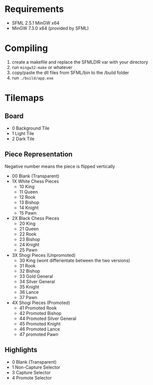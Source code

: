 # Requirements
- SFML 2.5.1 MinGW x64
- MinGW 7.3.0 x64 (provided by SFML)

# Compiling
1. create a makefile and replace the SFMLDIR var with your directory
2. run `mingw32-make` or whatever
3. copy/paste the dll files from SFML/bin to the /build folder
4. run `./build/app.exe`

# Tilemaps
## Board
- 0 Background Tile
- 1 Light Tile
- 2 Dark Tile

## Piece Representation
Negative number means the piece is flipped vertically
- 00 Blank (Transparent)
- 1X White Chess Pieces
	- 10 King
	- 11 Queen
	- 12 Rook
	- 13 Bishop
	- 14 Knight
	- 15 Pawn
- 2X Black Chess Pieces
	- 20 King
	- 21 Queen
	- 22 Rook
	- 23 Bishop
	- 24 Knight
	- 25 Pawn
- 3X Shogi Pieces (Unpromoted)
	- 30 King (wont differientate between the two versions)
	- 31 Rook
	- 32 Bishop
	- 33 Gold General
	- 34 Silver General
	- 35 Knight
	- 36 Lance
	- 37 Pawn
- 4X Shogi Pieces (Promoted)
	- 41 Promoted Rook
	- 42 Promoted Bishop
	- 44 Promoted Silver General
	- 45 Promoted Knight
	- 46 Promoted Lance
	- 47 promoted Pawn

## Highlights
- 0 Blank (Transparent)
- 1 Non-Capture Selector
- 3 Capture Selector
- 4 Promote Selector